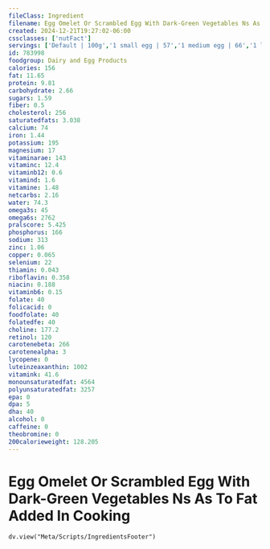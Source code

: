```yaml
---
fileClass: Ingredient
filename: Egg Omelet Or Scrambled Egg With Dark-Green Vegetables Ns As To Fat Added In Cooking
created: 2024-12-21T19:27:02-06:00
cssclasses: ['nutFact']
servings: ['Default | 100g','1 small egg | 57','1 medium egg | 66','1 large egg | 75','1 extra large egg | 84','1 jumbo egg | 94','1 egg, ns as to size | 75','1 cup | 201']
id: 783998
foodgroup: Dairy and Egg Products 
calories: 156
fat: 11.65
protein: 9.81
carbohydrate: 2.66
sugars: 1.59
fiber: 0.5
cholesterol: 256
saturatedfats: 3.038
calcium: 74
iron: 1.44
potassium: 195
magnesium: 17
vitaminarae: 143
vitaminc: 12.4
vitaminb12: 0.6
vitamind: 1.6
vitamine: 1.48
netcarbs: 2.16
water: 74.3
omega3s: 45
omega6s: 2762
pralscore: 5.425
phosphorus: 166
sodium: 313
zinc: 1.06
copper: 0.065
selenium: 22
thiamin: 0.043
riboflavin: 0.358
niacin: 0.188
vitaminb6: 0.15
folate: 40
folicacid: 0
foodfolate: 40
folatedfe: 40
choline: 177.2
retinol: 120
carotenebeta: 266
carotenealpha: 3
lycopene: 0
luteinzeaxanthin: 1002
vitamink: 41.6
monounsaturatedfat: 4564
polyunsaturatedfat: 3257
epa: 0
dpa: 5
dha: 40
alcohol: 0
caffeine: 0
theobromine: 0
200calorieweight: 128.205
---
```


# Egg Omelet Or Scrambled Egg With Dark-Green Vegetables Ns As To Fat Added In Cooking

```dataviewjs
dv.view("Meta/Scripts/IngredientsFooter")
```